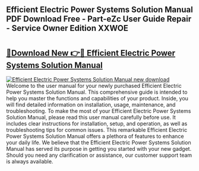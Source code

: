 ## Efficient Electric Power Systems Solution Manual PDF Download Free - Part-eZc User Guide Repair - Service Owner Edition XXWOE

# <h2><a href="http://bc82691.oget.top/?id=Efficient+Electric+Power+Systems+Solution+Manual">🔗Download New 👉🔴 Efficient Electric Power Systems Solution Manual</a></h2>

[![Efficient Electric Power Systems Solution Manual new download](https://i.imgur.com/5g1atiW.png)](http://bc82691.oget.top/?id=Efficient+Electric+Power+Systems+Solution+Manual)
Welcome to the user manual for your newly purchased Efficient Electric Power Systems Solution Manual. This comprehensive guide is intended to help you master the functions and capabilities of your product. Inside, you will find detailed information on installation, usage, maintenance, and troubleshooting. To make the most of your Efficient Electric Power Systems Solution Manual, please read this user manual carefully before use. It includes clear instructions for installation, setup, and operation, as well as troubleshooting tips for common issues. This remarkable Efficient Electric Power Systems Solution Manual offers a plethora of features to enhance your daily life. We believe that the Efficient Electric Power Systems Solution Manual has served its purpose in getting you started with your new gadget. Should you need any clarification or assistance, our customer support team is always available.
